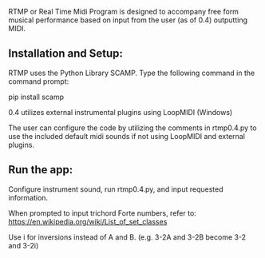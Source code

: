RTMP or Real Time Midi Program is designed to accompany free form musical performance based on input from the user (as of 0.4) outputting MIDI.

## Installation and Setup:

RTMP uses the Python Library SCAMP. Type the following command in the command prompt:

pip install scamp

0.4 utilizes external instrumental plugins using LoopMIDI (Windows)

The user can configure the code by utilizing the comments in rtmp0.4.py to use the included default midi sounds if not using LoopMIDI and external plugins.

## Run the app:

Configure instrument sound, run rtmp0.4.py, and input requested information.

When prompted to input trichord Forte numbers, refer to: https://en.wikipedia.org/wiki/List_of_set_classes

Use i for inversions instead of A and B. (e.g. 3-2A and 3-2B become 3-2 and 3-2i)
